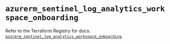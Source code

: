 # `azurerm_sentinel_log_analytics_workspace_onboarding`

Refer to the Terraform Registry for docs: [`azurerm_sentinel_log_analytics_workspace_onboarding`](https://registry.terraform.io/providers/hashicorp/azurerm/3.116.0/docs/resources/sentinel_log_analytics_workspace_onboarding).
